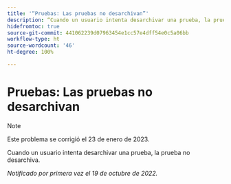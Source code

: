 ```yaml
---
title: '“Pruebas: Las pruebas no desarchivan”'
description: “Cuando un usuario intenta desarchivar una prueba, la prueba no desarchiva”.
hidefromtoc: true
source-git-commit: 441062239d07963454e1cc57e4dff54e0c5a06bb
workflow-type: ht
source-wordcount: '46'
ht-degree: 100%

---
```



# Pruebas: Las pruebas no desarchivan

>[!NOTE]
>
>Este problema se corrigió el 23 de enero de 2023.

Cuando un usuario intenta desarchivar una prueba, la prueba no desarchiva.

_Notificado por primera vez el 19 de octubre de 2022._

